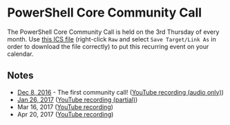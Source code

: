 # PowerShell Core Community Call

The PowerShell Core Community Call is held on the 3rd Thursday of every month.
Use [this ICS file](RecurringCommunityCall.ics) (right-click `Raw` and select `Save Target/Link As` in order to download the file correctly) to put this recurring event on your calendar.

## Notes

* [Dec 8, 2016](./20161208_Notes.md) - The first community call! ([YouTube recording (audio only)](https://www.youtube.com/watch?v=N_i0He9jauY))
* [Jan 26, 2017](./20170126_ChatTranscript.txt) ([YouTube recording (partial)](https://www.youtube.com/watch?v=j7g5UbVFYqQ))
* Mar 16, 2017 ([YouTube recording](https://www.youtube.com/watch?v=tkBiVxd7l2I))
* Apr 20, 2017 ([YouTube recording](https://www.youtube.com/watch?v=7NFct1AxFOU))